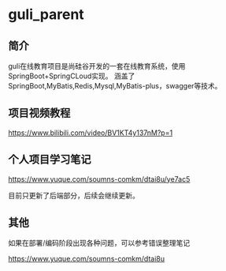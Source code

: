 # guli_parent

## 简介
guli在线教育项目是尚硅谷开发的一套在线教育系统，使用SpringBoot+SpringCLoud实现。
涵盖了SpringBoot,MyBatis,Redis,Mysql,MyBatis-plus，swagger等技术。


## 项目视频教程
https://www.bilibili.com/video/BV1KT4y137nM?p=1

## 个人项目学习笔记
https://www.yuque.com/soumns-comkm/dtai8u/ye7ac5

目前只更新了后端部分，后续会继续更新。

## 其他

如果在部署/编码阶段出现各种问题，可以参考错误整理笔记

https://www.yuque.com/soumns-comkm/dtai8u

